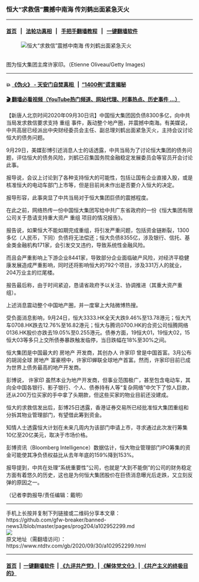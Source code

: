 ### 恒大“求救信”震撼中南海 传刘鹤出面紧急灭火
------------------------

#### [首页](https://github.com/gfw-breaker/banned-news3/blob/master/README.md) &nbsp;&nbsp;|&nbsp;&nbsp; [法轮功真相](https://github.com/begood0513/basic/blob/master/README.md)  &nbsp;&nbsp;|&nbsp;&nbsp; [手把手翻墙教程](https://github.com/gfw-breaker/guides/wiki)  &nbsp;&nbsp;|&nbsp;&nbsp; [一键翻墙软件](https://github.com/gfw-breaker/nogfw/blob/master/README.md)  



<div><div class="featured_image">
 <figure>
  <img alt="恒大“求救信”震撼中南海 传刘鹤出面紧急灭火" src="https://i.ntdtv.com/assets/uploads/2020/09/GettyImages-514014892-800x450.jpg"/>
 </figure><br/>
 <span class="caption">
  图为恒大集团主席许家印。（Etienne Oliveau/Getty Images)
 </span>
</div>
</div><hr/>

#### 💥 [《伪火》 - 天安门自焚真相 ](http://158.247.195.190:10000/videos/blog/weihuo.html)&nbsp; |&nbsp; [“1400例”谎言揭秘  ](http://158.247.195.190:10000/videos/blog/jiexi1400.html)

#### [ 🎬  翻墙必看视频（YouTube热门频道、网站代理、时事热点、历史事件 ...）](https://github.com/gfw-breaker/links/blob/master/banned.md)

<div><div class="post_content" itemprop="articleBody">
 <p>
  【新唐人北京时间2020年09月30日讯】中国恒大集团因负债8300多亿，向中共当局发求救信要求支持
  <ok href="https://www.ntdtv.com/gb/重组.htm">
   重组
  </ok>
  事件，轰动整个地产圈，并震撼中南海。有美媒说，中共高层已经派出中央财经委员会主任、副总理刘鹤出面紧急灭火，主持会议讨论恒大的债务问题。
 </p>
 <p>
  9月29日，美媒彭博引述消息人士的话透露，中共当局为了讨论恒大集团的债务问题，评估恒大的债务风险，刘鹤已召集国务院金融稳定发展委员会等官员开会讨论此事。
 </p>
 <p>
  报导说，会议上讨论到了各种支持恒大的可能性，包括让国有企业直接入股，或是核准恒大的电动车部门上市等，但是目前尚未作出是否要介入恒大的决定。
 </p>
 <p>
  报导形容，此事突显了中共当局对于恒大集团巨债的震撼程度。
 </p>
 <p>
  在此之前，网络热传一份中国恒大集团写给中共广东省政府的一份《恒大集团有限公司关于恳请支持重大资产
  <ok href="https://www.ntdtv.com/gb/重组.htm">
   重组
  </ok>
  项目的情况报告》。
 </p>
 <p>
  报告说，如果恒大不能如期完成重组，将引发严重问题，包括资金链断裂，1300多亿（人民币，下同）负债将无法偿还；恒大负债8355亿，涉及银行、信托、基金类金融机构171家，会引发交叉违约，导致系统性金融风险。
 </p>
 <p>
  而且会严重影响上下游企业8441家，导致部分企业面临破产风险，对经济平稳健康发展造成严重影响，同时还将影响恒大的792个项目，涉及331万人的就业，204万业主的烂尾楼。
 </p>
 <p>
  报告最后称，由于时间紧迫，恳请省政府予以关注、协调推进（其重大资产重组）。
 </p>
 <p>
  上述消息震动整个中国地产圈，并一度窜上大陆微博热搜。
 </p>
 <p>
  受负面消息影响，9月24日，恒大3333.HK全天大跌9.46%至13.78港元；恒大汽车0708.HK跌去12.76%至16.82港元；恒大与腾讯0700.HK的合资公司恒腾网络0136.HK股价亦跌去19.05%至0.255港元。债券方面，19恒大01，19恒大02，15恒大03等多只上交所债券暴跌触发临停，当日跌幅在18%至30%之间。
 </p>
 <p>
  恒大集团是中国最大的
  <ok href="https://www.ntdtv.com/gb/房地产.htm">
   房地产
  </ok>
  开发商，其创办人
  <ok href="https://www.ntdtv.com/gb/许家印.htm">
   许家印
  </ok>
  曾是中国首富。3月公布的胡润全球
  <ok href="https://www.ntdtv.com/gb/房地产.htm">
   房地产
  </ok>
  富豪榜中，许家印蝉联全球地产首富。然而，许家印目前已成为世界上债务最高的地产开发商。
 </p>
 <p>
  彭博说，
  <ok href="https://www.ntdtv.com/gb/许家印.htm">
   许家印
  </ok>
  虽然本业为地产开发商，但事业范围极广，甚至包含电动车，其向全中国各银行、影子银行、个人、债券持有人等“复杂网络”中欠下了惊人巨款，还从200万位买家的手中拿了头期款，但这些买家的物业目前还没建成。
 </p>
 <p>
  恒大的求救信发出后，彭博25日透露，香港证券交易所已经批准恒大集团重组和分拆其物业管理部门，有望借此筹到资金。
 </p>
 <p>
  知情人士透露恒大计划在未来几周内为该部门申请上市，寻求通过此次发行筹集10亿至20亿美元，取决于市场价格。
 </p>
 <p>
  彭博资讯（Bloomberg Intelligence）数据估计，恒大物业管理部门IPO筹集的资金可能使其净负债权益比从去年年底的159%降到153%。
 </p>
 <p>
  报导提到，中共在处理“系统重要性”公司，也就是“大到不能倒”的公司的财务稳定方面有着悠久的历史，这也是为何恒大集团股价在巨债消息曝光后走跌，又立刻反弹的原因之一。
 </p>
 <p>
  （记者李韵报导/责任编辑：戴明）
 </p>
 <div class="single_ad">
 </div>
</div>
</div>
<hr/>
手机上长按并复制下列链接或二维码分享本文章：<br/>
https://github.com/gfw-breaker/banned-news3/blob/master/pages/prog204/a102952299.md <br/>
<a href='https://github.com/gfw-breaker/banned-news3/blob/master/pages/prog204/a102952299.md'><img src='https://github.com/gfw-breaker/banned-news3/blob/master/pages/prog204/a102952299.md.png'/></a> <br/>
原文地址（需翻墙访问）：https://www.ntdtv.com/gb/2020/09/30/a102952299.html


------------------------
#### [首页](https://github.com/gfw-breaker/banned-news3/blob/master/README.md) &nbsp;|&nbsp; [一键翻墙软件](https://github.com/gfw-breaker/nogfw/blob/master/README.md) &nbsp;| [《九评共产党》](https://github.com/gfw-breaker/9ping.md/blob/master/README.md#九评之一评共产党是什么) | [《解体党文化》](https://github.com/gfw-breaker/jtdwh.md/blob/master/README.md) | [《共产主义的终极目的》](https://github.com/gfw-breaker/gczydzjmd.md/blob/master/README.md)


<img src='http://gfw-breaker.win/banned-news3/pages/prog204/a102952299.md' width='0px' height='0px'/>